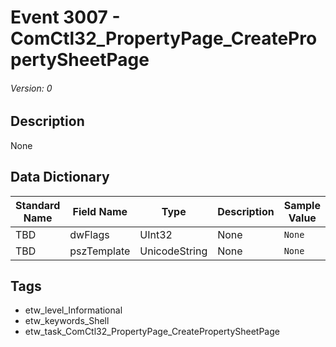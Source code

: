 # Event 3007 - ComCtl32_PropertyPage_CreatePropertySheetPage
###### Version: 0

## Description
None

## Data Dictionary
|Standard Name|Field Name|Type|Description|Sample Value|
|---|---|---|---|---|
|TBD|dwFlags|UInt32|None|`None`|
|TBD|pszTemplate|UnicodeString|None|`None`|

## Tags
* etw_level_Informational
* etw_keywords_Shell
* etw_task_ComCtl32_PropertyPage_CreatePropertySheetPage